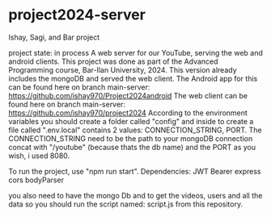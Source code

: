 # project2024-server

Ishay, Sagi, and Bar project

project state: in process
A web server for our YouTube, serving the web and android clients.
This project was done as part of the Advanced Programming course, Bar-Ilan University, 2024.
This version already includes the mongoDB and served the web client.
The Android app for this can be found here on branch main-server: https://github.com/ishay970/Project2024android
The web client can be found here on branch main-server: https://github.com/ishay970/project2024
According to the environment variables you should create a folder called "config" and inside to create a file called ".env.local" contains
2 values: CONNECTION_STRING, PORT. The CONNECTION_STRING need to be the path to your mongoDB connection concat with "/youtube"
(because thats the db name) and the PORT as you wish, i used 8080.

To run the project, use "npm run start".
Dependencies:
JWT Bearer
express
cors
bodyParser

you also need to have the mongo Db and to get the videos, users and all the data so you should run the script named: script.js from this repository.
